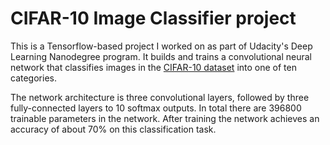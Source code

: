 # CIFAR-10 Image Classifier project

This is a Tensorflow-based project I worked on as part of Udacity's Deep Learning Nanodegree program. It builds and trains a convolutional neural network that classifies images in the [CIFAR-10 dataset](https://www.cs.toronto.edu/~kriz/cifar.html) into one of ten categories.

The network architecture is three convolutional layers, followed by three fully-connected layers to 10 softmax outputs. In total there are 396800 trainable parameters in the network. After training the network achieves an accuracy of about 70% on this classification task.
